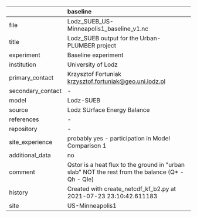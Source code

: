 |                   | baseline                                                                                         |
|:------------------|:-------------------------------------------------------------------------------------------------|
| file              | Lodz_SUEB_US-Minneapolis1_baseline_v1.nc                                                         |
| title             | Lodz_SUEB output for the Urban-PLUMBER project                                                   |
| experiment        | Baseline experiment                                                                              |
| institution       | University of Lodz                                                                               |
| primary_contact   | Krzysztof Fortuniak krzysztof.fortuniak@geo.uni.lodz.pl                                          |
| secondary_contact | -                                                                                                |
| model             | Lodz-SUEB                                                                                        |
| source            | Lodz SUrface Energy Balance                                                                      |
| references        | -                                                                                                |
| repository        | -                                                                                                |
| site_experience   | probably yes - participation in Model Comparison 1                                               |
| additional_data   | no                                                                                               |
| comment           | Qstor is a heat flux to the ground in "urban slab" NOT the rest from the balance (Q* - Qh - Qle) |
| history           | Created with create_netcdf_kf_b2.py at 2021-07-23 23:10:42.611183                                |
| site              | US-Minneapolis1                                                                                  |

